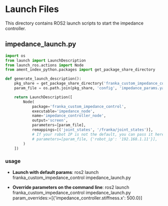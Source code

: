 # Launch Files

This directory contains ROS2 launch scripts to start the impedance controller.

## impedance_launch.py

```python
import os
from launch import LaunchDescription
from launch_ros.actions import Node
from ament_index_python.packages import get_package_share_directory

def generate_launch_description():
    pkg_share = get_package_share_directory('franka_custom_impedance_control')
    param_file = os.path.join(pkg_share, 'config', 'impedance_params.yaml')

    return LaunchDescription([
        Node(
            package='franka_custom_impedance_control',
            executable='impedance_node',
            name='impedance_controller_node',
            output='screen',
            parameters=[param_file],
            remappings=[('joint_states', '/franka/joint_states')],
            # If your robot IP is not the default, you can pass it here:
            # parameters=[param_file, {'robot_ip': '192.168.1.11'}],
        )
    ])
```

### usage
 
 - **Launch with default params**:
ros2 launch franka_custom_impedance_control impedance_launch.py

 - **Override parameters on the command line**:
ros2 launch franka_custom_impedance_control impedance_launch.py \
  param_overrides:=[{'impedance_controller.stiffness.x': 500.0}]
